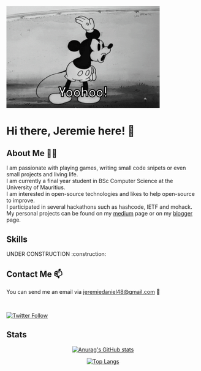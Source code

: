 <img src="./assets/giphy.gif" width='400' aline="center"/><h1>Hi there, Jeremie here! 👋</h1>

## About Me :panda_face::four_leaf_clover:

<p>
I am passionate with playing games, writing small code snipets or even small projects and living life.
<br>
I am currently a final year student in BSc Computer Science at the University of Mauritius.
<br>
I am interested in open-source technologies and likes to help open-source to improve.
<br>
I participated in several hackathons such as hashcode, IETF and mohack. My personal projects can be found on my <a href="https://medium.com/@jeremiedaniel48">medium</a> page or on my <a href="http://jeremiedl.blogspot.com">blogger</a> page.
</p>

## Skills 

<p>
UNDER CONSTRUCTION :construction:
</p>

## Contact Me :mailbox:

You can send me an email via [jeremiedaniel48@gmail.com](mailto:jeremiedaniel48@gmail.com) :email:

<br>

[![Twitter Follow](https://img.shields.io/twitter/follow/jeremie_daniel?color=1DA1F2&logo=twitter&style=for-the-badge)](https://twitter.com/intent/follow?original_referer=https%3A%2F%2Fgithub.com%2Fjeremie_daniel&screen_name=jeremie_daniel)

## Stats 

<div align="center">

[![Anurag's GitHub stats](https://github-readme-stats.vercel.app/api?username=jeremie1112&count_private=true&show_icons=true&theme=tokyonight&border_radius=true)](https://github.com/jeremie1112/github-readme-stats)

[![Top Langs](https://github-readme-stats.vercel.app/api/top-langs/?username=jeremie1112&layout=compact)](https://github.com/jeremie1112/All_Programs_and_algorithms)

</div>



<!--
**jeremie1112/jeremie1112** is a ✨ _special_ ✨ repository because its `README.md` (this file) appears on your GitHub profile.

Here are some ideas to get you started:

- 🔭 I’m currently working on ...
- 🌱 I’m currently learning ...
- 👯 I’m looking to collaborate on ...
- 🤔 I’m looking for help with ...
- 💬 Ask me about ...
- 📫 How to reach me: ...
- 😄 Pronouns: ...
- ⚡ Fun fact: ...
-->
